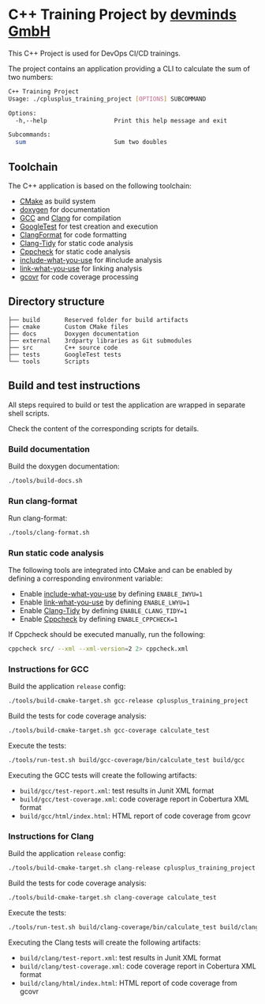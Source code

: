 # C++ Training Project by [devminds GmbH](https://devminds.ch)

This C++ Project is used for DevOps CI/CD trainings.

The project contains an application providing a CLI to calculate the sum of two numbers:

```bash
C++ Training Project
Usage: ./cplusplus_training_project [OPTIONS] SUBCOMMAND

Options:
  -h,--help                   Print this help message and exit

Subcommands:
  sum                         Sum two doubles
```


## Toolchain

The C++ application is based on the following toolchain:

* [CMake](https://cmake.org/) as build system
* [doxygen](https://doxygen.ln/) for documentation
* [GCC](https://gcc.gnu.org/) and [Clang](https://clang.llvm.org/) for compilation
* [GoogleTest](https://github.com/google/googletest) for test creation and execution
* [ClangFormat](https://clang.llvm.org/docs/ClangFormat.html) for code formatting
* [Clang-Tidy](https://clang.llvm.org/extra/clang-tidy/) for static code analysis
* [Cppcheck](https://cppcheck.sourceforge.io/) for static code analysis
* [include-what-you-use](https://include-what-you-use.org/) for #include analysis
* [link-what-you-use](https://cmake.org/cmake/help/latest/prop_tgt/LINK_WHAT_YOU_USE.html) for linking analysis
* [gcovr](https://gcovr.com/en/stable/) for code coverage processing


## Directory structure

```
├── build       Reserved folder for build artifacts
├── cmake       Custom CMake files
├── docs        Doxygen documentation
├── external    3rdparty libraries as Git submodules
├── src         C++ source code
├── tests       GoogleTest tests
└── tools       Scripts
```


## Build and test instructions

All steps required to build or test the application are wrapped in separate shell scripts.

Check the content of the corresponding scripts for details.

### Build documentation

Build the doxygen documentation:

```bash
./tools/build-docs.sh
```

### Run clang-format

Run clang-format:

```bash
./tools/clang-format.sh
```

### Run static code analysis

The following tools are integrated into CMake and can be enabled by defining a corresponding environment variable:

* Enable [include-what-you-use](https://include-what-you-use.org/) by defining `ENABLE_IWYU=1`
* Enable [link-what-you-use](https://cmake.org/cmake/help/latest/prop_tgt/LINK_WHAT_YOU_USE.html) by defining `ENABLE_LWYU=1`
* Enable [Clang-Tidy](https://clang.llvm.org/extra/clang-tidy/) by defining `ENABLE_CLANG_TIDY=1`
* Enable [Cppcheck](https://cppcheck.sourceforge.io/) by defining `ENABLE_CPPCHECK=1`

If Cppcheck should be executed manually, run the following:

```bash
cppcheck src/ --xml --xml-version=2 2> cppcheck.xml
```

### Instructions for GCC

Build the application `release` config:

```bash
./tools/build-cmake-target.sh gcc-release cplusplus_training_project
```

Build the tests for code coverage analysis:

```bash
./tools/build-cmake-target.sh gcc-coverage calculate_test
```

Execute the tests:

```bash
./tools/run-test.sh build/gcc-coverage/bin/calculate_test build/gcc
```

Executing the GCC tests will create the following artifacts:

* `build/gcc/test-report.xml`: test results in Junit XML format
* `build/gcc/test-coverage.xml`: code coverage report in Cobertura XML format
* `build/gcc/html/index.html`: HTML report of code coverage from gcovr


### Instructions for Clang


Build the application `release` config:

```bash
./tools/build-cmake-target.sh clang-release cplusplus_training_project
```

Build the tests for code coverage analysis:

```bash
./tools/build-cmake-target.sh clang-coverage calculate_test
```

Execute the tests:

```bash
./tools/run-test.sh build/clang-coverage/bin/calculate_test build/clang
```

Executing the Clang tests will create the following artifacts:

* `build/clang/test-report.xml`: test results in Junit XML format
* `build/clang/test-coverage.xml`: code coverage report in Cobertura XML format
* `build/clang/html/index.html`: HTML report of code coverage from gcovr
